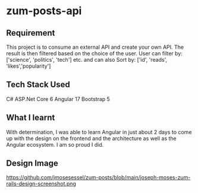 # zum-posts-api
## Requirement
This project is to consume an external API and create your own API. The result is then filtered based on the choice of the user. 
User can filter by: ['science', 'politics', 'tech'] etc. and can also 
Sort by: ['id', 'reads', 'likes','popularity']

## Tech Stack Used
C# ASP.Net Core 6
Angular 17
Bootstrap 5

## What I learnt
With determination, I was able to learn Angular in just about 2 days to come up with the design on the frontend and the architecture as well as the Angular ecosystem. I am so proud I did.

## Design Image
https://github.com/jmosesessel/zum-posts/blob/main/joseph-moses-zum-rails-design-screenshot.png
